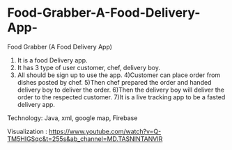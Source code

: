 # Food-Grabber-A-Food-Delivery-App-

Food Grabber (A Food Delivery App)


1) It is a food Delivery app.
2) It has 3 type of user customer, chef, delivery boy.
3) All should be sign up to use the app.
4)Customer can place order from dishes posted by chef.
5)Then chef prepared the order and handed delivery boy to deliver the order.
6)Then the delivery boy will deliver the order to the respected customer.
7)It is a live tracking app to be a fasted delivery app.

Technology: Java, xml, google map, Firebase

Visualization : https://www.youtube.com/watch?v=Q-TM5HIGSqc&t=255s&ab_channel=MD.TASNINTANVIR

